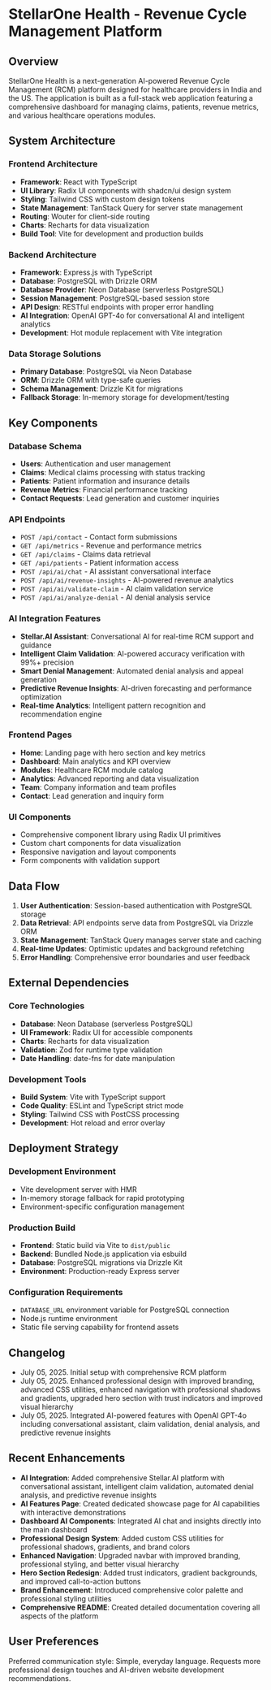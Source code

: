 # StellarOne Health - Revenue Cycle Management Platform

## Overview

StellarOne Health is a next-generation AI-powered Revenue Cycle Management (RCM) platform designed for healthcare providers in India and the US. The application is built as a full-stack web application featuring a comprehensive dashboard for managing claims, patients, revenue metrics, and various healthcare operations modules.

## System Architecture

### Frontend Architecture
- **Framework**: React with TypeScript
- **UI Library**: Radix UI components with shadcn/ui design system
- **Styling**: Tailwind CSS with custom design tokens
- **State Management**: TanStack Query for server state management
- **Routing**: Wouter for client-side routing
- **Charts**: Recharts for data visualization
- **Build Tool**: Vite for development and production builds

### Backend Architecture
- **Framework**: Express.js with TypeScript
- **Database**: PostgreSQL with Drizzle ORM
- **Database Provider**: Neon Database (serverless PostgreSQL)
- **Session Management**: PostgreSQL-based session store
- **API Design**: RESTful endpoints with proper error handling
- **AI Integration**: OpenAI GPT-4o for conversational AI and intelligent analytics
- **Development**: Hot module replacement with Vite integration

### Data Storage Solutions
- **Primary Database**: PostgreSQL via Neon Database
- **ORM**: Drizzle ORM with type-safe queries
- **Schema Management**: Drizzle Kit for migrations
- **Fallback Storage**: In-memory storage for development/testing

## Key Components

### Database Schema
- **Users**: Authentication and user management
- **Claims**: Medical claims processing with status tracking
- **Patients**: Patient information and insurance details
- **Revenue Metrics**: Financial performance tracking
- **Contact Requests**: Lead generation and customer inquiries

### API Endpoints
- `POST /api/contact` - Contact form submissions
- `GET /api/metrics` - Revenue and performance metrics
- `GET /api/claims` - Claims data retrieval
- `GET /api/patients` - Patient information access
- `POST /api/ai/chat` - AI assistant conversational interface
- `POST /api/ai/revenue-insights` - AI-powered revenue analytics
- `POST /api/ai/validate-claim` - AI claim validation service
- `POST /api/ai/analyze-denial` - AI denial analysis service

### AI Integration Features
- **Stellar.AI Assistant**: Conversational AI for real-time RCM support and guidance
- **Intelligent Claim Validation**: AI-powered accuracy verification with 99%+ precision
- **Smart Denial Management**: Automated denial analysis and appeal generation
- **Predictive Revenue Insights**: AI-driven forecasting and performance optimization
- **Real-time Analytics**: Intelligent pattern recognition and recommendation engine

### Frontend Pages
- **Home**: Landing page with hero section and key metrics
- **Dashboard**: Main analytics and KPI overview
- **Modules**: Healthcare RCM module catalog
- **Analytics**: Advanced reporting and data visualization
- **Team**: Company information and team profiles
- **Contact**: Lead generation and inquiry form

### UI Components
- Comprehensive component library using Radix UI primitives
- Custom chart components for data visualization
- Responsive navigation and layout components
- Form components with validation support

## Data Flow

1. **User Authentication**: Session-based authentication with PostgreSQL storage
2. **Data Retrieval**: API endpoints serve data from PostgreSQL via Drizzle ORM
3. **State Management**: TanStack Query manages server state and caching
4. **Real-time Updates**: Optimistic updates and background refetching
5. **Error Handling**: Comprehensive error boundaries and user feedback

## External Dependencies

### Core Technologies
- **Database**: Neon Database (serverless PostgreSQL)
- **UI Framework**: Radix UI for accessible components
- **Charts**: Recharts for data visualization
- **Validation**: Zod for runtime type validation
- **Date Handling**: date-fns for date manipulation

### Development Tools
- **Build System**: Vite with TypeScript support
- **Code Quality**: ESLint and TypeScript strict mode
- **Styling**: Tailwind CSS with PostCSS processing
- **Development**: Hot reload and error overlay

## Deployment Strategy

### Development Environment
- Vite development server with HMR
- In-memory storage fallback for rapid prototyping
- Environment-specific configuration management

### Production Build
- **Frontend**: Static build via Vite to `dist/public`
- **Backend**: Bundled Node.js application via esbuild
- **Database**: PostgreSQL migrations via Drizzle Kit
- **Environment**: Production-ready Express server

### Configuration Requirements
- `DATABASE_URL` environment variable for PostgreSQL connection
- Node.js runtime environment
- Static file serving capability for frontend assets

## Changelog

- July 05, 2025. Initial setup with comprehensive RCM platform
- July 05, 2025. Enhanced professional design with improved branding, advanced CSS utilities, enhanced navigation with professional shadows and gradients, upgraded hero section with trust indicators and improved visual hierarchy
- July 05, 2025. Integrated AI-powered features with OpenAI GPT-4o including conversational assistant, claim validation, denial analysis, and predictive revenue insights

## Recent Enhancements

- **AI Integration**: Added comprehensive Stellar.AI platform with conversational assistant, intelligent claim validation, automated denial analysis, and predictive revenue insights
- **AI Features Page**: Created dedicated showcase page for AI capabilities with interactive demonstrations
- **Dashboard AI Components**: Integrated AI chat and insights directly into the main dashboard
- **Professional Design System**: Added custom CSS utilities for professional shadows, gradients, and brand colors
- **Enhanced Navigation**: Upgraded navbar with improved branding, professional styling, and better visual hierarchy  
- **Hero Section Redesign**: Added trust indicators, gradient backgrounds, and improved call-to-action buttons
- **Brand Enhancement**: Introduced comprehensive color palette and professional styling utilities
- **Comprehensive README**: Created detailed documentation covering all aspects of the platform

## User Preferences

Preferred communication style: Simple, everyday language.
Requests more professional design touches and AI-driven website development recommendations.